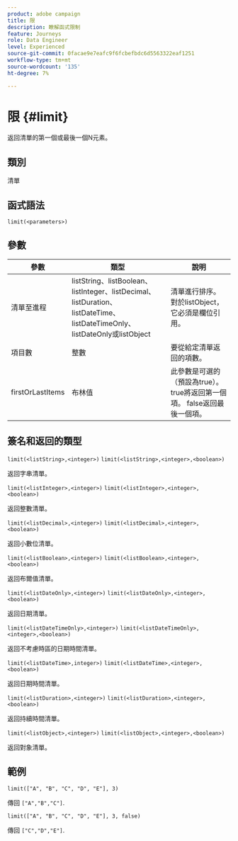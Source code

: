 ```yaml
---
product: adobe campaign
title: 限
description: 瞭解函式限制
feature: Journeys
role: Data Engineer
level: Experienced
source-git-commit: 0facae9e7eafc9f6fcbefbdc6d5563322eaf1251
workflow-type: tm+mt
source-wordcount: '135'
ht-degree: 7%

---
```


# 限 {#limit}

返回清單的第一個或最後一個N元素。

## 類別

清單

## 函式語法

`limit(<parameters>)`

## 參數

| 參數 | 類型 | 說明 |
|-----------|------------------|------------------|
| 清單至進程 | listString、listBoolean、listInteger、listDecimal、listDuration、listDateTime、listDateTimeOnly、listDateOnly或listObject | 清單進行排序。 對於listObject，它必須是欄位引用。 |
| 項目數 | 整數 | 要從給定清單返回的項數。 |
| firstOrLastItems | 布林值 | 此參數是可選的（預設為true）。 true將返回第一個項。 false返回最後一個項。 |

## 簽名和返回的類型

`limit(<listString>,<integer>)`
`limit(<listString>,<integer>,<boolean>)`

返回字串清單。

`limit(<listInteger>,<integer>)`
`limit(<listInteger>,<integer>,<boolean>)`

返回整數清單。

`limit(<listDecimal>,<integer>)`
`limit(<listDecimal>,<integer>,<boolean>)`

返回小數位清單。

`limit(<listBoolean>,<integer>)`
`limit(<listBoolean>,<integer>,<boolean>)`

返回布爾值清單。

`limit(<listDateOnly>,<integer>)`
`limit(<listDateOnly>,<integer>,<boolean>)`

返回日期清單。

`limit(<listDateTimeOnly>,<integer>)`
`limit(<listDateTimeOnly>,<integer>,<boolean>)`

返回不考慮時區的日期時間清單。

`limit(<listDateTime>,integer>)`
`limit(<listDateTime>,<integer>,<boolean>)`

返回日期時間清單。

`limit(<listDuration>,<integer>)`
`limit(<listDuration>,<integer>,<boolean>)`

返回持續時間清單。

`limit(<listObject>,<integer>)`
`limit(<listObject>,<integer>,<boolean>)`

返回對象清單。

## 範例

`limit(["A", "B", "C", "D", "E"], 3)`

傳回 `["A","B","C"]`.

`limit(["A", "B", "C", "D", "E"], 3, false)`

傳回 `["C","D","E"]`.


